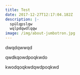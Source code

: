 ```yaml
---
title: Test
date: 2017-12-27T12:17:04.182Z
description: |-
  spülqpslqw
  wqlpdqwdlqqw
image: /img/about-jumbotron.jpg
---
```

dwqdqwwqd



qwdkqowdpoqkwdo



kwodqoqkwdqwdpoqkwd
